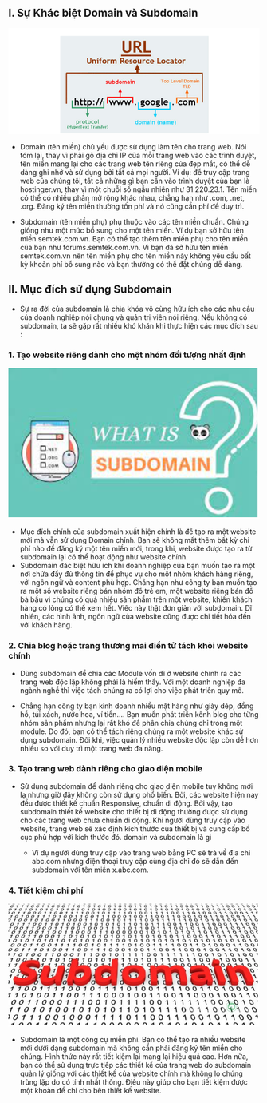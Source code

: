 ## I. Sự Khác biệt Domain và Subdomain
<img src="img/subdomain1.png">

- Domain (tên miền) chủ yếu được sử dụng làm tên cho trang web. Nói tóm lại, thay vì phải gõ địa chỉ IP của mỗi trang web vào các trình duyệt, tên miền mang lại cho các trang web tên riêng của đẹp mắt, có thể dễ dàng ghi nhớ và sử dụng bởi tất cả mọi người. Ví dụ: để truy cập trang web của chúng tôi, tất cả những gì bạn cần vào trình duyệt của bạn là hostinger.vn, thay vì một chuỗi số ngẫu nhiên như 31.220.23.1. Tên miền có thể có nhiều phần mở rộng khác nhau, chẳng hạn như .com, .net, .org. Đăng ký tên miền thường tốn phí và nó cũng cần phí để duy trì.

- Subdomain (tên miền phụ) phụ thuộc vào các tên miền chuẩn. Chúng giống như một mức bổ sung cho một tên miền. Ví dụ bạn sở hữu tên miền semtek.com.vn. Bạn có thể tạo thêm tên miền phụ cho tên miền của bạn như forums.semtek.com.vn. Vì bạn đã sở hữu tên miền semtek.com.vn nên tên miền phụ cho tên miền này không yêu cầu bất kỳ khoản phí bổ sung nào và bạn thường có thể đặt chúng dễ dàng.

## II. Mục đích sử dụng Subdomain
- Sự ra đời của subdomain là chìa khóa vô cùng hữu ích cho các nhu cầu của doanh nghiệp nói chung và quản trị viên nói riêng. Nếu không có subdomain, ta sẽ gặp rất nhiều khó khăn khi thực hiện các mục đích sau :

### 1. Tạo website riêng dành cho một nhóm đối tượng nhất định
<img src="img/subdomain2.png">

- Mục đích chính của subdomain xuất hiện chính là để tạo ra một website mới mà vẫn sử dụng Domain chính. Bạn sẽ không mất thêm bất kỳ chi phí nào để đăng ký một tên miền mới, trong khi, website được tạo ra từ subdomain lại có thể hoạt động như website chính.
- Subdomain đăc biệt hữu ích khi doanh nghiệp của bạn muốn tạo ra một nơi chứa đầy đủ thông tin để phục vụ cho một nhóm khách hàng riêng, với ngôn ngữ và content phù hợp. Chẳng hạn như công ty bạn muốn tạo ra một số website riêng bán nhóm đồ trẻ em, một website riêng bán đồ bà bầu vì chúng có quá nhiều sản phẩm trên một website, khiến khách hàng có lòng có thể xem hết. Viêc này thật đơn giản với subdomain. Dĩ nhiên, các hình ảnh, ngôn ngữ của website cũng được chi tiết hóa đến với khách hàng.

### 2. Chia blog hoặc trang thương mai điển tử tách khỏi website chính
- Dùng subdomain để chia các Module vốn dĩ ở website chính ra các trang web độc lập không phải là hiếm thấy. Với một doanh nghiệp đa ngành nghề thì việc tách chúng ra có lợi cho việc phát triển quy mô.

- Chẳng hạn công ty bạn kinh doanh nhiều mặt hàng như giày dép, đồng hồ, túi xách, nước hoa, ví tiền…. Bạn muốn phát triển kênh blog cho từng nhóm sản phẩm nhưng lại rất khó để phân chia chúng chỉ trong một module. Do đó, bạn có thể tách riêng chúng ra một website khác sử dụng subdomain. Đôi khi, việc quản lý nhiều website độc lập còn dễ hơn nhiều so với duy trì một trang web đa năng.

### 3. Tạo trang web dành riêng cho giao diện mobile
- Sử dụng subdomain để dành riêng cho giao diện mobile tuy không mới lạ nhưng giờ đây không còn sử dụng phổ biến. Bởi, các website hiện nay đều được thiết kế chuẩn Responsive, chuẩn di động. Bởi vậy, tạo subdomain thiết kế website cho thiết bị di động thường được sử dụng cho các trang web chưa chuẩn di động. Khi người dùng truy cập vào website, trang web sẽ xác định kích thước của thiết bị và cung cấp bố cục phù hợp với kích thước đó. domain và subdomain là gì

    + Ví dụ người dùng truy cập vào trang web bằng PC sẽ trả về địa chỉ abc.com nhưng điện thoại truy cập cùng địa chỉ đó sẽ dẫn đến subdomain với tên miền x.abc.com.

### 4. Tiết kiệm chi phí
<img src="img/subdomain3.png">

- Subdomain là một công cụ miễn phí. Bạn có thể tạo ra nhiều website mới dưới dạng subdomain mà không cần phải đăng ký tên miền cho chúng. Hình thức này rất tiết kiệm lại mang lại hiệu quả cao. Hơn nữa, bạn có thể sử dụng trực tiếp các thiết kế của trang web do subdomain quản lý giống với các thiết kế của website chính mà không lo chúng trùng lặp do có tính nhất thống. Điều này giúp cho bạn tiết kiệm được một  khoản để chi cho bên thiết kế website.

